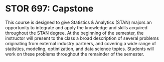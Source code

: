 # STOR 697: Capstone

This course is designed to give Statistics & Analytics (STAN) majors an opportunity to integrate and apply the knowledge and skills acquired throughout the STAN degree. At the beginning of the semester, the instructor will present to the class a broad description of several problems originating from external industry partners, and covering a wide range of statistics, modeling, optimization, and data science topics. Students will work on these problems throughout the remainder of the semester.